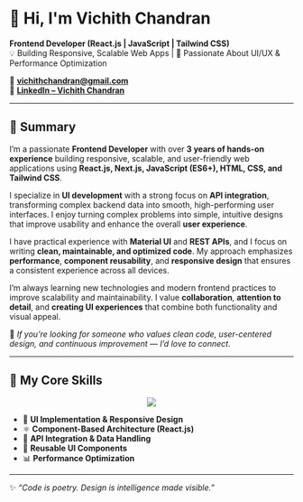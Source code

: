 # 👋 Hi, I'm Vichith Chandran  

**Frontend Developer (React.js | JavaScript | Tailwind CSS)**  
💡 Building Responsive, Scalable Web Apps | 🎨 Passionate About UI/UX & Performance Optimization  

📧 **[vichithchandran@gmail.com](mailto:vichithchandran@gmail.com)**  
🔗 **[LinkedIn – Vichith Chandran](https://www.linkedin.com/in/vichith-chandran-652307209)**

---

## 🧠 Summary  

I’m a passionate **Frontend Developer** with over **3 years of hands-on experience** building responsive, scalable, and user-friendly web applications using **React.js, Next.js, JavaScript (ES6+), HTML, CSS, and Tailwind CSS**.

I specialize in **UI development** with a strong focus on **API integration**, transforming complex backend data into smooth, high-performing user interfaces. I enjoy turning complex problems into simple, intuitive designs that improve usability and enhance the overall **user experience**.

I have practical experience with **Material UI** and **REST APIs**, and I focus on writing **clean, maintainable, and optimized code**. My approach emphasizes **performance**, **component reusability**, and **responsive design** that ensures a consistent experience across all devices.

I’m always learning new technologies and modern frontend practices to improve scalability and maintainability. I value **collaboration**, **attention to detail**, and **creating UI experiences** that combine both functionality and visual appeal.

💬 *If you’re looking for someone who values clean code, user-centered design, and continuous improvement — I’d love to connect.*  

---

## 🔑 My Core Skills  

<p align="center">
  <img src="https://skillicons.dev/icons?i=react,nextjs,js,html,css,tailwind,bootstrap,materialui,vite,python,php,fastapi,mysql,git,github,vscode,vercel,swagger" />
</p>

- 🎯 **UI Implementation & Responsive Design**  
- ⚛️ **Component-Based Architecture (React.js)**  
- 🔗 **API Integration & Data Handling**  
- 🧩 **Reusable UI Components**  
- 📊 **Performance Optimization**  

---
✨ *“Code is poetry. Design is intelligence made visible.”*  
